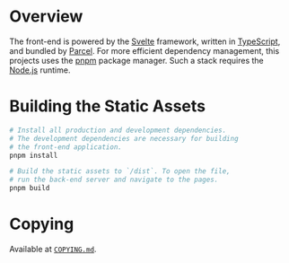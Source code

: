 # Overview

The front-end is powered by the [Svelte] framework, written in [TypeScript], and bundled by [Parcel]. For more efficient dependency management, this projects uses the [pnpm] package manager. Such a stack requires the [Node.js] runtime.

[Node.js]: https://nodejs.org/en/
[Parcel]: https://parceljs.org/
[pnpm]: https://pnpm.io/
[Svelte]: https://svelte.dev/
[TypeScript]: https://www.typescriptlang.org/

# Building the Static Assets

```bash
# Install all production and development dependencies.
# The development dependencies are necessary for building
# the front-end application.
pnpm install

# Build the static assets to `/dist`. To open the file,
# run the back-end server and navigate to the pages.
pnpm build
```

# Copying
Available at [`COPYING.md`](../COPYING.md).
